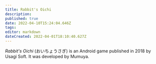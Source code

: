```yaml
---
title: Rabbit's Oichi
description: 
published: true
date: 2022-04-10T15:24:04.646Z
tags: 
editor: markdown
dateCreated: 2022-04-01T18:10:40.627Z
---
```


_Rabbit's Oichi_ (<span lang='ja'>おいちょうさぎ</span>) is an Android game published in 2018 by Usagi Soft.
It was developed by Mumuya.
